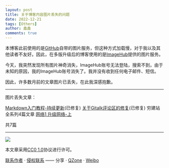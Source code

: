 ```yaml
---
layout: post
title: 关于博客内容图片丢失的问题
date: 2022-12-21
tags: [Others]
author: 鑫鑫
comments: true
---
```


本博客此前使用的是[GitHub](https://github.com)自带的图片服务，但这种方式加载慢，对于我以及其他读者不友好。因此，在多版升级后的博客使用的是[ImageHub](https://www.imagehub.cc)提供的图片服务。

今天，我突然发现所有图片神奇消失，ImageHub账号无法登陆，搜索不到，由于未知的原因，我的ImageHub账号消失了。我并没有收到任何电子邮件、短信。

因此，许多数月前的文章图片已丢失，在此我深感抱歉。

---

图片丢失文章：

[Markdown入门教程-持续更新](/markdown)(已修复) [关于Gitalk评论区的修复](/fix-gitalk/)(已修复) 穷建站全系列4篇文章 [网络1 升级网络-上](/network_1/)

共7篇

---

[![](https://licensebuttons.net/l/zero/1.0/88x31.png)](https://creativecommons.org/publicdomain/zero/1.0/)

本文章采用[CC0 1.0](https://creativecommons.org/publicdomain/zero/1.0/)协议进行许可。

[联系作者](mailto:blog@xinxin2021.tk) · [侵权联系](mailto:tort@xinxin2021.tk) —— 分享 · [QZone](https%3A%2F%2Fblog.xinxin2021.tk%2Fimagehub%2F&title=%E5%85%B3%E4%BA%8E%E5%8D%9A%E5%AE%A2%E5%86%85%E5%AE%B9%E5%9B%BE%E7%89%87%E4%B8%A2%E5%A4%B1%E7%9A%84%E9%97%AE%E9%A2%98&site=%E9%91%AB%E5%8D%9A%E5%AE%A2) · [Weibo](https://service.weibo.com/share/share.php?url=https%3A%2F%2Fblog.xinxin2021.tk%2Fimagehub%2F&count=1&title=%E5%85%B3%E4%BA%8E%E5%8D%9A%E5%AE%A2%E5%86%85%E5%AE%B9%E5%9B%BE%E7%89%87%E4%B8%A2%E5%A4%B1%E7%9A%84%E9%97%AE%E9%A2%98&language=zh_cn)
